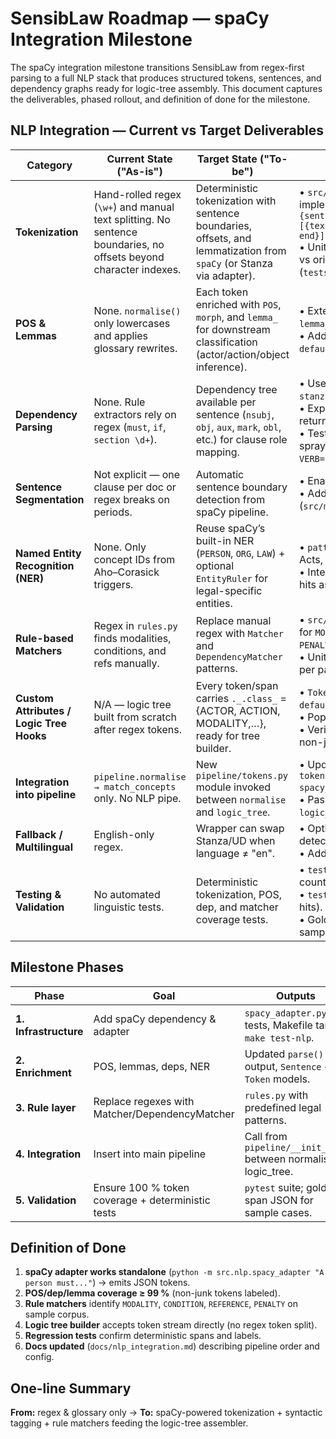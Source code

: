 # SensibLaw Roadmap — spaCy Integration Milestone

The spaCy integration milestone transitions SensibLaw from regex-first parsing to a
full NLP stack that produces structured tokens, sentences, and dependency graphs ready
for logic-tree assembly. This document captures the deliverables, phased rollout, and
definition of done for the milestone.

## NLP Integration — Current vs Target Deliverables

| Category | **Current State ("As-is")** | **Target State ("To-be")** | **Key Deliverables** |
| --- | --- | --- | --- |
| **Tokenization** | Hand-rolled regex (`\w+`) and manual text splitting. No sentence boundaries, no offsets beyond character indexes. | Deterministic tokenization with sentence boundaries, offsets, and lemmatization from `spaCy` (or Stanza via adapter). | • `src/nlp/spacy_adapter.py` implementing `parse()` → returns `{sents: [{text, start, end, tokens: [{text, lemma, pos, dep, start, end}]}]}`<br>• Unit tests verifying token alignment vs original text (`tests/nlp/test_spacy_adapter.py`). |
| **POS & Lemmas** | None. `normalise()` only lowercases and applies glossary rewrites. | Each token enriched with `POS`, `morph`, and `lemma_` for downstream classification (actor/action/object inference). | • Extend adapter output to include `lemma_`, `pos_`, `morph`.<br>• Add `Token.set_extension("class_", default=None)` for logic tree tagging. |
| **Dependency Parsing** | None. Rule extractors rely on regex (`must`, `if`, `section \d+`). | Dependency tree available per sentence (`nsubj`, `obj`, `aux`, `mark`, `obl`, etc.) for clause role mapping. | • Use `spaCy` built-in parser or `spacy-stanza` (UD).<br>• Expose `get_dependencies()` helper returning role candidates.<br>• Test fixture: “A person must not sell spray paint.” → `nsubj=person`, `VERB=sell`, `obj=spray paint`. |
| **Sentence Segmentation** | Not explicit — one clause per doc or regex breaks on periods. | Automatic sentence boundary detection from spaCy pipeline. | • Enable `sents` iterator from `Doc`.<br>• Add `Sentence` object to data model (`src/models/sentence.py`). |
| **Named Entity Recognition (NER)** | None. Only concept IDs from Aho–Corasick triggers. | Reuse spaCy’s built-in NER (`PERSON`, `ORG`, `LAW`) + optional `EntityRuler` for legal-specific entities. | • `patterns/legal_patterns.jsonl` for Acts, Cases, Provisions.<br>• Integrate `entity_ruler` pipe; expose hits as `REFERENCE` spans. |
| **Rule-based Matchers** | Regex in `rules.py` finds modalities, conditions, and refs manually. | Replace manual regex with `Matcher` and `DependencyMatcher` patterns. | • `src/nlp/rules.py` defining matchers for `MODALITY`, `CONDITION`, `REFERENCE`, `PENALTY`.<br>• Unit tests verifying expected matches per pattern. |
| **Custom Attributes / Logic Tree Hooks** | N/A — logic tree built from scratch after regex tokens. | Every token/span carries `._.class_` = {ACTOR, ACTION, MODALITY,…}, ready for tree builder. | • `Token.set_extension("class_", default=None)`.<br>• Populate via matcher callbacks.<br>• Verify full coverage (no unlabeled non-junk tokens). |
| **Integration into pipeline** | `pipeline.normalise → match_concepts` only. No NLP pipe. | New `pipeline/tokens.py` module invoked between `normalise` and `logic_tree`. | • Update `pipeline/__init__.py`:<br>`tokens = spacy_adapter.parse(normalised_text)`.<br>• Pass token stream to `logic_tree.build(tokens)`. |
| **Fallback / Multilingual** | English-only regex. | Wrapper can swap Stanza/UD when language ≠ "en". | • Optional `SpacyNLP(lang="auto")` detects LID and selects model.<br>• Add `fastText` or Tika LID hook. |
| **Testing & Validation** | No automated linguistic tests. | Deterministic tokenization, POS, dep, and matcher coverage tests. | • `tests/nlp/test_tokens.py` (token counts, sentence segmentation).<br>• `tests/nlp/test_rules.py` (pattern hits).<br>• Golden expected JSON per input sample. |

## Milestone Phases

| Phase | Goal | Outputs |
| --- | --- | --- |
| **1. Infrastructure** | Add spaCy dependency & adapter | `spacy_adapter.py`, tests, Makefile target `make test-nlp`. |
| **2. Enrichment** | POS, lemmas, deps, NER | Updated `parse()` output, `Sentence` + `Token` models. |
| **3. Rule layer** | Replace regexes with Matcher/DependencyMatcher | `rules.py` with predefined legal patterns. |
| **4. Integration** | Insert into main pipeline | Call from `pipeline/__init__.py` between normalise → logic_tree. |
| **5. Validation** | Ensure 100 % token coverage + deterministic tests | `pytest` suite; golden span JSON for sample cases. |

## Definition of Done

1. **spaCy adapter works standalone** (`python -m src.nlp.spacy_adapter "A person must..."`) → emits JSON tokens.
2. **POS/dep/lemma coverage ≥ 99 %** (non-junk tokens labeled).
3. **Rule matchers** identify `MODALITY`, `CONDITION`, `REFERENCE`, `PENALTY` on sample corpus.
4. **Logic tree builder** accepts token stream directly (no regex token split).
5. **Regression tests** confirm deterministic spans and labels.
6. **Docs updated** (`docs/nlp_integration.md`) describing pipeline order and config.

## One-line Summary

**From:** regex & glossary only → **To:** spaCy-powered tokenization + syntactic tagging + rule matchers feeding the logic-tree assembler.
